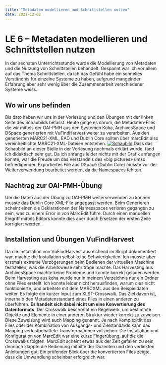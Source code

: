 ```yaml
---
title: "Metadaten modellieren und Schnittstellen nutzen"
date: 2021-12-02
---
```


# LE 6 – Metadaten modellieren und Schnittstellen nutzen
In der sechsten Unterrichtsstunde wurde die Modellierung von Metadaten und die Nutzung von Schnittstellen behandelt. Gespannt war ich vor allem auf das Thema Schnittstellen, da ich das Gefühl habe ein schnelles Verständnis für einzelne Systeme zu haben, aufgrund mangelnder Erfahrung aber sehr wenig über die Zusammenarbeit verschiedener Systeme weiss.
## Wo wir uns befinden
Bis dato haben wir uns in der Vorlesung und den Übungen mit der linken Seite des Schaubilds befasst. Heute ginge es darum, die Metadaten-Files die wir mittels der OAI-PMH aus den Systemen Koha, ArchivesSpace und DSpace generierten mit VuFindHarvest weiter zu verarbeiten. Aus den generierten MARC21-XML, EAD und Dublin Core sollten über marcEdit also vereinheitlichte MARC21-XML-Dateien entstehen.
[![Schaubild](https://pad.gwdg.de/uploads/upload_6f65912f937ad0643db6dd982043e148.png)](https://pad.gwdg.de/SHwh_Gx0REKQJfyRBdWPDQ?both#)
Dass das Schaubild an dieser Stelle in der Vorlesung nochmals erklärt wurde, fand ich didaktisch sehr gut. Da ich anfangs leider nichts mit der Grafik anfangen konnte, war die Freude um das Verständnis des «big pictures» umso befriedigender.
Exportiertes File aus DSpace (Dublin Core) musste vor der Weiterverwendung bearbeitet werden, da die Namespaces fehlten.
## Nachtrag zur OAI-PMH-Übung
Um die Daten aus der Übung zu OAI-PMH weiterverwenden zu können musste das Dublin Core XML-File angepasst werden. Beim Generieren scheint einen die Deklarationen der Namesspaces verloren gegangen zu sein, was zu einem Error in von MarcEdit führe. Durch einen manuellen Eingriff mittels Editors konnte dies aber durch Ersetzen der ersten Zeile korrigiert werden.
## Installation und Übungen VuFindHarvest
Da die Installation von VuFindHarvest ausreichend im Skript dokumentiert war, machte die Installation selbst keine Schwierigkeiten. Ich musste aber erstmals extreme Verzögerungen beim Bedienen der virtuellen Maschine feststellen, was die Arbeitsweise sehr träge machte.
Das Harvesting aus ArchivesSpace machte keine Probleme und konnte korrekt geladen werden. Beim Harvesting aus koha wurde nur in meinem Verzeichnis nur ein Ordner ohne Files erstellt. Ich konnte leider nicht herausfinden, warum dies nicht funktionierte, und arbeitete mit dem MARCXML aus den Beispieldaten weiter.
Es folgte ein kurzer Input zum XLST-Crosswalk. Das Ziel davon ist, innerhalb den Metadatenstandard eines Files in einen anderen zu überführen. **Es handelt sich dabei nicht um eine Konvertierung des Datenformats**. Der Crosswalk beschreibt ein Regelwerk, um bestimmte Objekte und Elemente in einer anderen Struktur wieder korrekt zu zuweisen. Diese Zuweisung wird auch Mapping genannt. Je nach Komplexität des Files oder der Kombination von Ausgangs- und Zielstandards kann das Mapping verlustbehaftete Transformationen vollziehen. Die Installation und Konfiguration von MarcEdit war eine kurze Fingerübung, auf die die Crosswalks folgten. MarcEdit scheint etwas aus der Zeit gefallen zu sein, dennoch klappte die Bedienung mithilfe der Dozenten und den verlinkten Anleitungen gut. Ein prüfender Blick über die konvertierten Files zeigte, dass die Umwandlung scheinbar erfolgreich war.
